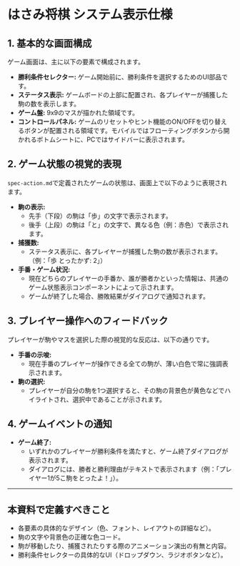 # はさみ将棋 システム表示仕様

## 1. 基本的な画面構成
ゲーム画面は、主に以下の要素で構成されます。

- **勝利条件セレクター:** ゲーム開始前に、勝利条件を選択するためのUI部品です。
- **ステータス表示:** ゲームボードの上部に配置され、各プレイヤーが捕獲した駒の数を表示します。
- **ゲーム盤:** 9x9のマスが描かれた領域です。
- **コントロールパネル:** ゲームのリセットやヒント機能のON/OFFを切り替えるボタンが配置される領域です。モバイルではフローティングボタンから開かれるボトムシートに、PCではサイドバーに表示されます。

## 2. ゲーム状態の視覚的表現
`spec-action.md`で定義されたゲームの状態は、画面上で以下のように表現されます。

- **駒の表示:**
  - 先手（下段）の駒は「歩」の文字で表示されます。
  - 後手（上段）の駒は「と」の文字で、異なる色（例：赤色）で表示されます。
- **捕獲数:**
  - ステータス表示に、各プレイヤーが捕獲した駒の数が表示されます。（例：「歩 とったかず: 2」）
- **手番・ゲーム状況:**
  - 現在どちらのプレイヤーの手番か、誰が勝者かといった情報は、共通のゲーム状態表示コンポーネントによって示されます。
  - ゲームが終了した場合、勝敗結果がダイアログで通知されます。

## 3. プレイヤー操作へのフィードバック
プレイヤーが駒やマスを選択した際の視覚的な反応は、以下の通りです。

- **手番の示唆:**
  - 現在手番のプレイヤーが操作できる全ての駒が、薄い白色で常に強調表示されます。
- **駒の選択:**
  - プレイヤーが自分の駒を1つ選択すると、その駒の背景色が黄色などでハイライトされ、選択中であることが示されます。

## 4. ゲームイベントの通知
- **ゲーム終了:**
  - いずれかのプレイヤーが勝利条件を満たすと、ゲーム終了ダイアログが表示されます。
  - ダイアログには、勝者と勝利理由がテキストで表示されます（例：「プレイヤー1が5こ駒をとったよ！」）。

---
## 本資料で定義すべきこと
- 各要素の具体的なデザイン（色、フォント、レイアウトの詳細など）。
- 駒の文字や背景色の正確な色コード。
- 駒が移動したり、捕獲されたりする際のアニメーション演出の有無と内容。
- 勝利条件セレクターの具体的なUI（ドロップダウン、ラジオボタンなど）。
